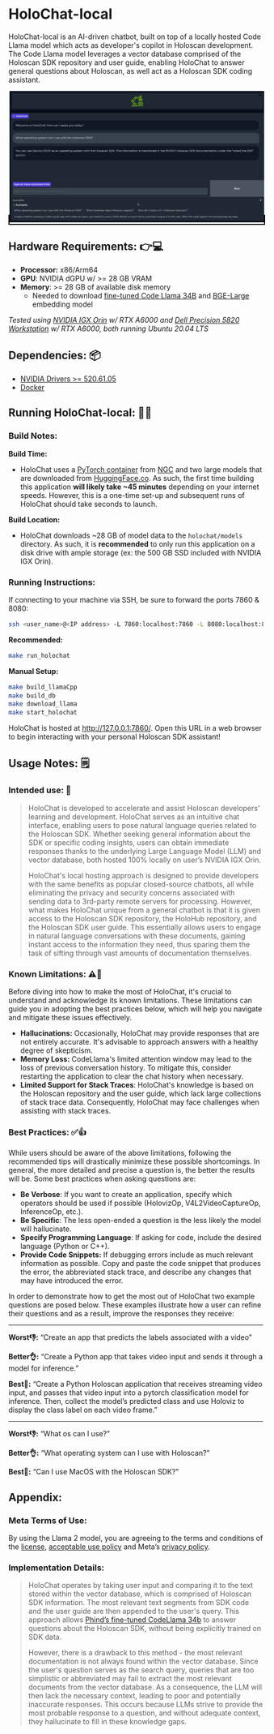 # HoloChat-local

HoloChat-local is an AI-driven chatbot, built on top of a locally hosted Code Llama model which acts as developer's copilot in Holoscan development. The Code Llama model leverages a vector database comprised of the Holoscan SDK repository and user guide, enabling HoloChat to answer general questions about Holoscan, as well act as a Holoscan SDK coding assistant.
<p align="center">
  <kbd style="border: 2px solid black;">
    <img src="holochat_demo.gif" alt="HoloChat Demo" />
  </kbd>
</p>

## Hardware Requirements: 👉💻
- **Processor:** x86/Arm64
- **GPU**: NVIDIA dGPU w/ >= 28 GB VRAM
- **Memory**: \>= 28 GB of available disk memory
  - Needed to download [fine-tuned Code Llama 34B](https://catalog.ngc.nvidia.com/orgs/nvidia/teams/clara-holoscan/models/phind-codellama-34b-v2-q5_k_m) and [BGE-Large](https://huggingface.co/BAAI/bge-large-en) embedding model

*Tested using [NVIDIA IGX Orin](https://www.nvidia.com/en-us/edge-computing/products/igx/) w/ RTX A6000 and [Dell Precision 5820 Workstation](https://www.dell.com/en-us/shop/desktop-computers/precision-5820-tower-workstation/spd/precision-5820-workstation/xctopt5820us) w/ RTX A6000, both running Ubuntu 20.04 LTS*

## Dependencies: 📦
- [NVIDIA Drivers >= 520.61.05](https://www.nvidia.com/download/index.aspx)
- [Docker](https://docs.docker.com/desktop/install/linux-install/)

## Running HoloChat-local: 🏃💨

### Build Notes:

**Build Time:**
- HoloChat uses a [PyTorch container](https://catalog.ngc.nvidia.com/orgs/nvidia/containers/pytorch) from [NGC](https://catalog.ngc.nvidia.com/?filters=&orderBy=weightPopularDESC&query=) and two large models that are downloaded from [HuggingFace.co](https://huggingface.co/). As such, the first time building this application **will likely take ~45 minutes** depending on your internet speeds. However, this is a one-time set-up and subsequent runs of HoloChat should take seconds to launch.

**Build Location:**
- HoloChat downloads ~28 GB of model data to the `holochat/models` directory. As such, it is **recommended** to only run this application on a disk drive with ample storage (ex: the 500 GB SSD included with NVIDIA IGX Orin).


### Running Instructions:

If connecting to your machine via SSH, be sure to forward the ports 7860 & 8080:
```bash
ssh <user_name>@<IP address> -L 7860:localhost:7860 -L 8080:localhost:8080
```

**Recommended:**
```bash
make run_holochat
```

**Manual Setup:**
```bash
make build_llamaCpp
make build_db
make download_llama
make start_holochat
```
HoloChat is hosted at http://127.0.0.1:7860/. Open this URL in a web browser to begin interacting with your personal Holoscan SDK assistant!

## Usage Notes: 🗒️ 

### Intended use: 🎯
  >HoloChat is developed to accelerate and assist Holoscan developers’ learning and development. HoloChat serves as an intuitive chat interface, enabling users to pose natural language queries related to the Holoscan SDK. Whether seeking general information about the SDK or specific coding insights, users can obtain immediate responses thanks to the underlying Large Language Model (LLM) and vector database, both hosted 100% locally on user’s NVIDIA IGX Orin.
  > 
  >HoloChat's local hosting approach is designed to provide developers with the same benefits as popular closed-source chatbots, all while eliminating the privacy and security concerns associated with sending data to 3rd-party remote servers for processing. However, what makes HoloChat unique from a general chatbot is that it is given access to the Holoscan SDK repository, the HoloHub repository, and the Holoscan SDK user guide. This essentially allows users to engage in natural language conversations with these documents, gaining instant access to the information they need, thus sparing them the task of sifting through vast amounts of documentation themselves.

### Known Limitations: ⚠️🚧
Before diving into how to make the most of HoloChat, it's crucial to understand and acknowledge its known limitations. These limitations can guide you in adopting the best practices below, which will help you navigate and mitigate these issues effectively.
* **Hallucinations:** Occasionally, HoloChat may provide responses that are not entirely accurate. It's advisable to approach answers with a healthy degree of skepticism.
* **Memory Loss:** CodeLlama's limited attention window may lead to the loss of previous conversation history. To mitigate this, consider restarting the application to clear the chat history when necessary.
* **Limited Support for Stack Traces**: HoloChat's knowledge is based on the Holoscan repository and the user guide, which lack large collections of stack trace data. Consequently, HoloChat may face challenges when assisting with stack traces.

### Best Practices: ✅👍
While users should be aware of the above limitations, following the recommended tips will drastically minimize these possible shortcomings. In general, the more detailed and precise a question is, the better the results will be. Some best practices when asking questions are:
* **Be Verbose**: If you want to create an application, specify which operators should be used if possible (HolovizOp, V4L2VideoCaptureOp, InferenceOp, etc.).
* **Be Specific**: The less open-ended a question is the less likely the model will hallucinate.
* **Specify Programming Language**: If asking for code, include the desired language (Python or C++).
* **Provide Code Snippets:** If debugging errors include as much relevant information as possible. Copy and paste the code snippet that produces the error, the abbreviated stack trace, and describe any changes that may have introduced the error.

In order to demonstrate how to get the most out of HoloChat two example questions are posed below. These examples illustrate how a user can refine their questions and as a result, improve the responses they receive: 

---
**Worst👎:**
“Create an app that predicts the labels associated with a video”

**Better👌:**
“Create a Python app that takes video input and sends it through a model for inference.”

**Best🙌:**
“Create a Python Holoscan application that receives streaming video input, and passes that video input into a pytorch classification model for inference. Then, collect the model’s predicted class and use Holoviz to display the class label on each video frame.”

---
**Worst👎:**
“What os can I use?”

**Better👌:**
“What operating system can I use with Holoscan?”

**Best🙌:**
“Can I use MacOS with the Holoscan SDK?”


## Appendix:
### Meta Terms of Use:
By using the Llama 2 model, you are agreeing to the terms and conditions of the [license](https://ai.meta.com/llama/license/), [acceptable use policy](https://ai.meta.com/llama/use-policy/) and Meta’s [privacy policy](https://www.facebook.com/privacy/policy/).
### Implementation Details: 
  >HoloChat operates by taking user input and comparing it to the text stored within the vector database, which is comprised of Holoscan SDK information. The most relevant text segments from SDK code and the user guide are then appended to the user's query. This approach allows [Phind’s fine-tuned CodeLlama 34b](https://huggingface.co/Phind/Phind-CodeLlama-34B-v2) to answer questions about the Holoscan SDK, without being explicitly trained on SDK data.
  >
  >However, there is a drawback to this method - the most relevant documentation is not always found within the vector database. Since the user's question serves as the search query, queries that are too simplistic or abbreviated may fail to extract the most relevant documents from the vector database. As a consequence, the LLM will then lack the necessary context, leading to poor and potentially inaccurate responses. This occurs because LLMs strive to provide the most probable response to a question, and without adequate context, they hallucinate to fill in these knowledge gaps.

